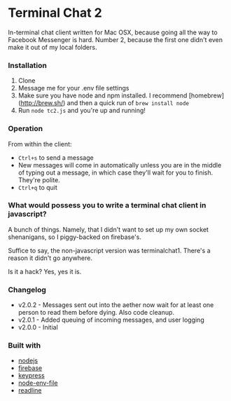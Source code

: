 # Terminal Chat 2
In-terminal chat client written for Mac OSX, because going all the way to Facebook Messenger is hard.  Number 2, because the first one didn't even make it out of my local folders.

### Installation
1. Clone
2. Message me for your .env file settings
3. Make sure you have node and npm installed.  I recommend [homebrew] (http://brew.sh/) and then a quick run of `brew install node`
4. Run `node tc2.js` and you're up and running!

### Operation
From within the client:
- `Ctrl+s` to send a message
- New messages will come in automatically unless you are in the middle of typing out a message, in which case they'll wait for you to finish.  They're polite.
- `Ctrl+q` to quit

### What would possess you to write a terminal chat client in javascript?
A bunch of things.  Namely, that I didn't want to set up my own socket shenanigans, so I piggy-backed on firebase's.

Suffice to say, the non-javascript version was terminalchat1.  There's a reason it didn't go anywhere.

Is it a hack?  Yes, yes it is.

### Changelog
- v2.0.2 - Messages sent out into the aether now wait for at least one person to read them before dying.  Also code cleanup.
- v2.0.1 - Added queuing of incoming messages, and user logging
- v2.0.0 - Initial

### Built with
- [nodejs](https://nodejs.org/en/)
- [firebase](https://www.firebase.com/)
- [keypress](https://www.npmjs.com/package/keypress)
- [node-env-file](https://www.npmjs.com/package/node-env-file)
- [readline](https://www.npmjs.com/package/readline)
